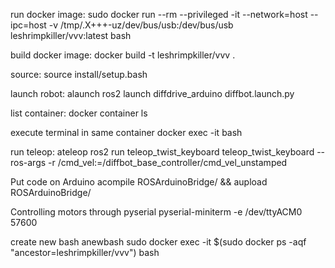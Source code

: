 run docker image:
sudo docker run --rm --privileged -it --network=host --ipc=host -v /tmp/.X+++-uz/dev/bus/usb:/dev/bus/usb leshrimpkiller/vvv:latest bash

build docker image:
docker build -t leshrimpkiller/vvv .

source:
source install/setup.bash

launch robot:
alaunch
ros2 launch diffdrive_arduino diffbot.launch.py

list container:
docker container ls

execute terminal in same container
docker exec -it <CONTAINER> bash

run teleop:
ateleop
ros2 run teleop_twist_keyboard teleop_twist_keyboard --ros-args -r /cmd_vel:=/diffbot_base_controller/cmd_vel_unstamped

Put code on Arduino
acompile ROSArduinoBridge/ && aupload ROSArduinoBridge/

Controlling motors through pyserial
pyserial-miniterm -e /dev/ttyACM0 57600

create new bash
anewbash
sudo docker exec -it $(sudo docker ps -aqf "ancestor=leshrimpkiller/vvv") bash